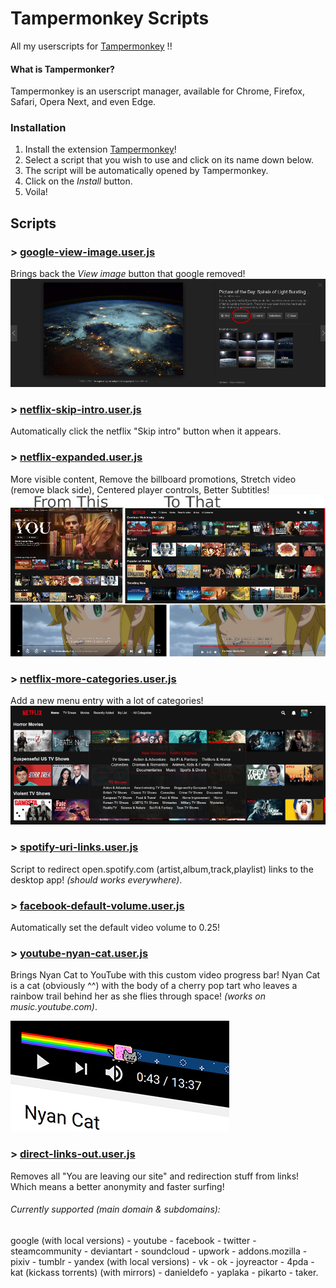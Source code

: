 # Tampermonkey Scripts
All my userscripts for [Tampermonkey](https://tampermonkey.net/) !!

#### What is Tampermonker?
Tampermonkey is an userscript manager, available for Chrome, Firefox, Safari, Opera Next, and even Edge.

### Installation

1. Install the extension [Tampermonkey](https://tampermonkey.net/)!
1. Select a script that you wish to use and click on its name down below.
1. The script will be automatically opened by Tampermonkey.
1. Click on the _Install_ button.
1. Voila!

## Scripts

### > [google-view-image.user.js](https://raw.githubusercontent.com/StellarisStudio/Tampermonkey-Scripts/master/google-view-image.user.js)
Brings back the _View image_ button that google removed!
![Demo Google Screenshot](img/google-view-image.jpg)

### > [netflix-skip-intro.user.js](https://raw.githubusercontent.com/StellarisStudio/Tampermonkey-Scripts/master/netflix-skip-intro.user.js)
Automatically click the netflix "Skip intro" button when it appears.

### > [netflix-expanded.user.js](https://raw.githubusercontent.com/StellarisStudio/Tampermonkey-Scripts/master/netflix-expanded.user.js)
More visible content, Remove the billboard promotions, Stretch video (remove black side), Centered player controls, Better Subtitles!
![Demo Netflix Screenshot2](img/netflix-expanded.png)

### > [netflix-more-categories.user.js](https://raw.githubusercontent.com/StellarisStudio/Tampermonkey-Scripts/master/netflix-more-categories.user.js)
Add a new menu entry with a lot of categories!
![Demo Netflix Screenshot](img/netflix-categories.jpg)

### > [spotify-uri-links.user.js](https://raw.githubusercontent.com/StellarisStudio/Tampermonkey-Scripts/master/spotify-uri-links.user.js)
Script to redirect open.spotify.com (artist,album,track,playlist) links to the desktop app!
_(should works everywhere)_.

### > [facebook-default-volume.user.js](https://raw.githubusercontent.com/StellarisStudio/Tampermonkey-Scripts/master/facebook-default-volume.user.js)
Automatically set the default video volume to 0.25!

### > [youtube-nyan-cat.user.js](https://raw.githubusercontent.com/StellarisStudio/Tampermonkey-Scripts/master/youtube-nyan-cat.user.js)
Brings Nyan Cat to YouTube with this custom video progress bar!
Nyan Cat is a cat (obviously ^^) with the body of a cherry pop tart who leaves a rainbow trail behind her as she flies through space!
_(works on music.youtube.com)_.

![Demo NyanCat Screenshot](img/youtube-nyan-cat.gif)

### > [direct-links-out.user.js](https://raw.githubusercontent.com/StellarisStudio/Tampermonkey-Scripts/master/direct-links-out.user.js)
Removes all "You are leaving our site" and redirection stuff from links! Which means a better anonymity and faster surfing!
###### Currently supported (main domain & subdomains):
google (with local versions) - youtube - facebook - twitter - steamcommunity - deviantart - soundcloud - upwork - addons.mozilla - pixiv - tumblr - yandex (with local versions) - vk - ok - joyreactor - 4pda - kat (kickass torrents) (with mirrors) - danieldefo - yaplaka - pikarto - taker.
